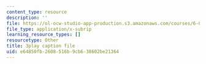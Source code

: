 ```yaml
---
content_type: resource
description: ''
file: https://ol-ocw-studio-app-production.s3.amazonaws.com/courses/6-01sc-introduction-to-electrical-engineering-and-computer-science-i-spring-2011/e64850fb2608516b9cb638602be21364_CG4ihzTaGdM.vtt
file_type: application/x-subrip
learning_resource_types: []
resourcetype: Other
title: 3play caption file
uid: e64850fb-2608-516b-9cb6-38602be21364
---
```

